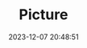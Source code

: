 ---
weight: 1
images:
- /images/edited/42.jpeg
title: Picture
date: 2023-12-07 20:48:51
tags:
- luminar
- work
---